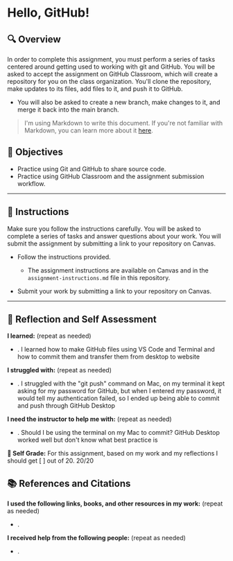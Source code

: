 # Hello, GitHub!

## 🔍 Overview
In order to complete this assignment, you must perform a series of tasks centered around getting used to working with git and GitHub.
You will be asked to accept the assignment on GitHub Classroom, which will create a repository for you on the class organization. You'll clone the repository, make updates to its files, add files to it, and push it to GitHub.
* You will also be asked to create a new branch, make changes to it, and merge it back into the main branch.

> I'm using Markdown to write this document. If you're not familiar with Markdown, you can learn more about it [here](https://guides.github.com/features/mastering-markdown/).

## 🎯 Objectives
- Practice using Git and GitHub to share source code.
- Practice using GitHub Classroom and the assignment submission workflow.

---------------
## 📝 Instructions
Make sure you follow the instructions carefully. You will be asked to complete a series of tasks and answer questions about your work. You will submit the assignment by submitting a link to your repository on Canvas.

- Follow the instructions provided.
  - The assignment instructions are available on Canvas and in the `assignment-instructions.md` file in this repository.

- Submit your work by submitting a link to your repository on Canvas.

---------------
## 💭 Reflection and Self Assessment

**I learned:** (repeat as needed)
- . I learned how to make GitHub files using VS Code and Terminal and how to commit them and transfer them from desktop to website

**I struggled with:** (repeat as needed)
- . I struggled with the "git push" command on Mac, on my terminal it kept asking for my password for GitHub, but when I entered my password, it would tell my authentication failed, so I ended up being able to commit and push through GitHub Desktop

**I need the instructor to help me with:** (repeat as needed)
- . Should I be using the terminal on my Mac to commit? GitHub Desktop worked well but don't know what best practice is

**💯 Self Grade:** For this assignment, based on my work and my reflections I should get [ ] out of 20.
20/20

## 📚 References and Citations
**I used the following links, books, and other resources in my work:** (repeat as needed)
- .
  
**I received help from the following people:** (repeat as needed)
- . 
